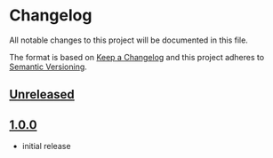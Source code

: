 # Changelog

All notable changes to this project will be documented in this file.

The format is based on [Keep a Changelog](http://keepachangelog.com/) and this project adheres to [Semantic Versioning](http://semver.org/).

## [Unreleased]

## [1.0.0]
- initial release

[Unreleased]: https://github.com/shopgate-professional-services/ext-sticky-pdp-media/compare/v1.0.0...HEAD
[1.0.0]: https://github.com/shopgate-professional-services/ext-sticky-pdp-media/releases/v1.0.0
